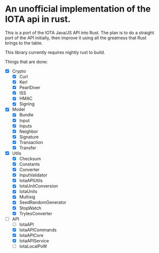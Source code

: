 # An unofficial implementation of the IOTA api in rust.

This is a port of the IOTA Java/JS API into Rust. The plan is to do a straight port of the API initially, then improve it using all the greatness that Rust brings to the table.

This library currently requires nightly rust to build.

Things that are done:

- [x] Crypto
    - [x] Curl
    - [x] Kerl
    - [x] PearlDiver
    - [x] ISS
    - [x] HMAC
    - [x] Signing
- [x] Model
    - [x] Bundle
    - [x] Input
    - [x] Inputs
    - [x] Neighbor
    - [x] Signature
    - [x] Transaction
    - [x] Transfer
- [x] Utils
    - [x] Checksum
    - [x] Constants
    - [x] Converter
    - [x] InputValidator
    - [x] IotaAPIUtils
    - [x] IotaUnitConversion
    - [x] IotaUnits
    - [x] Multisig
    - [x] SeedRandomGenerator
    - [x] StopWatch
    - [x] TrytesConverter
- [ ] API
    - [ ] IotaAPI
    - [x] IotaAPICommands
    - [x] IotaAPICore
    - [x] IotaAPIService
    - [ ] IotaLocalPoW
